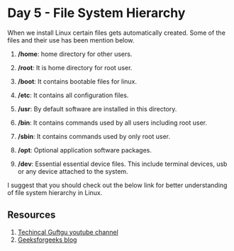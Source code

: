 # Day 5 - File System Hierarchy
When we install Linux certain files gets automatically created. Some of the files and their use has been mention below.

1. <b>/home</b>: home directory for other users.

2. <b>/root</b>: It is home directory for root user.

3. <b>/boot</b>: It contains bootable files for linux.

4. <b>/etc</b>: It contains all configuration files.

5. <b>/usr</b>: By default software are installed in this directory.

6. <b>/bin</b>: It contains commands used by all users including root user.
7. <b>/sbin</b>: It contains commands used by only root user.
8. <b>/opt</b>: Optional application software packages.
9. <b>/dev</b>: Essential essential device files. This include terminal devices, usb or any device attached to the system.


I suggest that you should check out the below link for better understanding of file system hierarchy in Linux.

## Resources
1. <a href="https://www.youtube.com/watch?v=6OfP7lf9Hjw&list=PLBGx66SQNZ8aPsFDwb79JrS2KQBTIZo10&index=5&ab_channel=TechnicalGuftgu">Techincal Guftgu youtube channel</a>
2. <a href="https://www.geeksforgeeks.org/linux-file-hierarchy-structure/">Geeksforgeeks blog</a>
